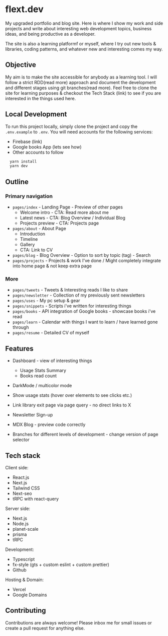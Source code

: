 # flext.dev

My upgraded portfolio and blog site. Here is where I show my work and side projects and write about interesting web development topics, business ideas, and being productive as a developer.

The site is also a learning platformf or myself, where I try out new tools & libraries, coding patterns, and whatever new and interesting comes my way.

## Objective

My aim is to make the site accessible for anybody as a learning tool. I will follow a strict RDD(read more) approach and document the development and different stages using git branches(read more). Feel free to clone the site for learning purposes & checkout the Tech Stack (link) to see if you are interested in the things used here.

## Local Development

To run this project locally, simply clone the project and copy the `.env.example` to `.env`. You will need accounts for the following services:
- Firebase (link)
- Google books App (lets see how)
- Other accounts to follow

```bash
  yarn install
  yarn dev
```

## Outline

### Primary navigation
- `pages/index` - Landing Page - Preview of other pages
  - Welcome intro - CTA: Read more about me
  - Latest news - CTA: Blog Overview / Individual Blog
  - Projects preview - CTA: Projects page
- `pages/about` - About Page
  - Introduction
  - Timeline
  - Gallery
  - CTA: Link to CV
- `pages/blog` - Blog Overview - Option to sort by topic (tag) - Search
- `pages/projects` - Projects & work I've done / Might completely integrate into home page & not keep extra page

### More

- `pages/tweets` - Tweets & Interesting reads I like to share
- `pages/newsletter` - Collection of my previously sent newsletters
- `pages/uses` - My pc setup & gear
- `pages/snippets` - Scripts i've written for interesting things
- `pages/books` - API integration of Google books - showcase books i've read
- `pages/learn` - Calendar with things I want to learn / have learned gone through
- `pages/resume` - Detailed CV of myself

## Features

- Dashboard - view of interesting things
  - Usage Stats Summary
  - Books read count
      
- DarkMode / multicolor mode
- Show usage stats (hover over elements to see clicks etc.)
- Link library exit page via page query - no direct links to X
- Newsletter Sign-up
- MDX Blog - preview code correctly
- Branches for different levels of development - change version of page selector

## Tech stack

Client side:
- React.js
- Next.js
- Tailwind CSS
- Next-seo
- tRPC with react-query

Server side:
- Next.js
- Node.js
- planet-scale
- prisma
- tRPC

Development:
- Typescript
- fx-style (gts + custom eslint + custom prettier)
- Github

Hosting & Domain:
- Vercel
- Google Domains

## Contributing

Contributions are always welcome!
Please inbox me for small issues or create a pull request for anything else.


